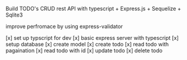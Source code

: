 Build TODO's CRUD rest API with typescript + Express.js + Sequelize + Sqlite3

improve perfromace by using express-validator

[x] set up typscript for dev
[x] basic express server with typescript
[x] setup database
[x] create model
[x] create todo
[x] read todo with pagaination
[x] read todo with id
[x] update todo
[x] delete todo
